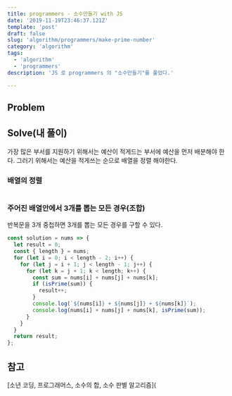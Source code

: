 ```yaml
---
title: programmers - 소수만들기 with JS
date: '2019-11-19T23:46:37.121Z'
template: 'post'
draft: false
slug: 'algorithm/programmers/make-prime-number'
category: 'algorithm'
tags:
  - 'algorithm'
  - 'programmers'
description: 'JS 로 programmers 의 "소수만들기"를 풀었다.'

---
```


## Problem



## Solve(내 풀이)

가장 많은 부서를 지원하기 위해서는 예산이 적게드는 부서에 예산을 먼저 배분해야 한다. 그러기 위해서는 예산을 적게쓰는 순으로 배열을 정렬 해야한다. 

### 배열의 정렬 

```js

```

### 주어진 배열안에서 3개를 뽑는 모든 경우(조합)

반복문을 3개 중첩하면 3개를 뽑는 모든 경우를 구할 수 있다. 

```js
const solution = nums => {
  let result = 0;
  const { length } = nums;
  for (let i = 0; i < length - 2; i++) {
    for (let j = i + 1; j < length - 1; j++) {
      for (let k = j + 1; k < length; k++) {
        const sum = nums[i] + nums[j] + nums[k];
        if (isPrime(sum)) {
          result++;
        }
        console.log(`${nums[i]} + ${nums[j]} + ${nums[k]}`);
        console.log(nums[i] + nums[j] + nums[k], isPrime(sum));
      }
    }
  }
  return result;
};
```

## 참고

[소년 코딩, 프로그래머스, 소수의 합, 소수 판별 알고리즘](